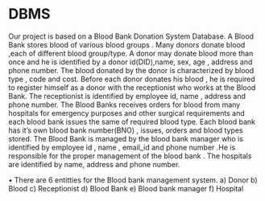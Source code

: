 # DBMS
Our project is based on a Blood Bank Donation System Database. A Blood Bank stores blood of
various blood groups . Many donors donate blood ,each of different blood group/type. A donor
may donate blood more than once and he is identified by a donor id(DID),name, sex, age ,
address and phone number. The blood donated by the donor is characterized by blood type ,
code and cost. Before each donor donates his blood , he is required to register himself as a donor
with the receptionist who works at the Blood Bank. The receptionist is identified by employee id,
name , address and phone number. The Blood Banks receives orders for blood from many
hospitals for emergency purposes and other surgical requirements and each blood bank issues
the same of required blood type. Each blood bank has it’s own blood bank number(BNO) ,
issues, orders and blood types stored. The Blood Bank is managed by the blood bank manager
who is identified by employee id , name , email_id and phone number .He is responsible for the
proper management of the blood bank . The hospitals are identified by name, address and
phone number.

• There are 6 entitties for the Blood bank management system.
a) Donor
b) Blood
c) Receptionist
d) Blood Bank
e) Blood bank manager
f) Hospital

